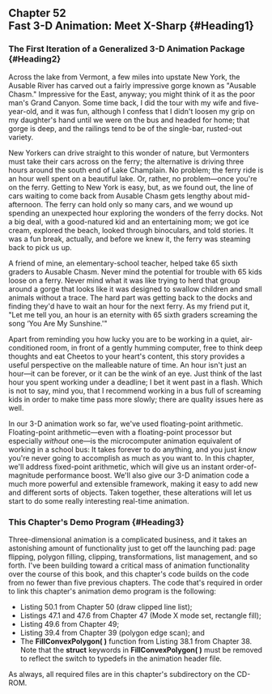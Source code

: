 Chapter 52\
 Fast 3-D Animation: Meet X-Sharp {#Heading1}
---------------------------------

### The First Iteration of a Generalized 3-D Animation Package {#Heading2}

Across the lake from Vermont, a few miles into upstate New York, the
Ausable River has carved out a fairly impressive gorge known as "Ausable
Chasm." Impressive for the East, anyway; you might think of it as the
poor man's Grand Canyon. Some time back, I did the tour with my wife and
five-year-old, and it was fun, although I confess that I didn't loosen
my grip on my daughter's hand until we were on the bus and headed for
home; that gorge is deep, and the railings tend to be of the single-bar,
rusted-out variety.

New Yorkers can drive straight to this wonder of nature, but Vermonters
must take their cars across on the ferry; the alternative is driving
three hours around the south end of Lake Champlain. No problem; the
ferry ride is an hour well spent on a beautiful lake. Or, rather, no
problem—once you're on the ferry. Getting to New York is easy, but, as
we found out, the line of cars waiting to come back from Ausable Chasm
gets lengthy about mid-afternoon. The ferry can hold only so many cars,
and we wound up spending an unexpected hour exploring the wonders of the
ferry docks. Not a big deal, with a good-natured kid and an entertaining
mom; we got ice cream, explored the beach, looked through binoculars,
and told stories. It was a fun break, actually, and before we knew it,
the ferry was steaming back to pick us up.

A friend of mine, an elementary-school teacher, helped take 65 sixth
graders to Ausable Chasm. Never mind the potential for trouble with 65
kids loose on a ferry. Never mind what it was like trying to herd that
group around a gorge that looks like it was designed to swallow children
and small animals without a trace. The hard part was getting back to the
docks and finding they'd have to wait an hour for the next ferry. As my
friend put it, "Let me tell you, an hour is an eternity with 65 sixth
graders screaming the song ‘You Are My Sunshine.'"

Apart from reminding you how lucky you are to be working in a quiet,
air-conditioned room, in front of a gently humming computer, free to
think deep thoughts and eat Cheetos to your heart's content, this story
provides a useful perspective on the malleable nature of time. An hour
isn't just an hour—it can be forever, or it can be the wink of an eye.
Just think of the last hour you spent working under a deadline; I bet it
went past in a flash. Which is not to say, mind you, that I recommend
working in a bus full of screaming kids in order to make time pass more
slowly; there are quality issues here as well.

In our 3-D animation work so far, we've used floating-point arithmetic.
Floating-point arithmetic—even with a floating-point processor but
especially *without* one—is the microcomputer animation equivalent of
working in a school bus: It takes forever to do anything, and you just
*know* you're never going to accomplish as much as you want to. In this
chapter, we'll address fixed-point arithmetic, which will give us an
instant order-of-magnitude performance boost. We'll also give our 3-D
animation code a much more powerful and extensible framework, making it
easy to add new and different sorts of objects. Taken together, these
alterations will let us start to do some really interesting real-time
animation.

### This Chapter's Demo Program {#Heading3}

Three-dimensional animation is a complicated business, and it takes an
astonishing amount of functionality just to get off the launching pad:
page flipping, polygon filling, clipping, transformations, list
management, and so forth. I've been building toward a critical mass of
animation functionality over the course of this book, and this chapter's
code builds on the code from no fewer than five previous chapters. The
code that's required in order to link this chapter's animation demo
program is the following:

-   Listing 50.1 from Chapter 50 (draw clipped line list);
-   Listings 47.1 and 47.6 from Chapter 47 (Mode X mode set, rectangle
    fill);
-   Listing 49.6 from Chapter 49;
-   Listing 39.4 from Chapter 39 (polygon edge scan); and
-   The **FillConvexPolygon( )** function from Listing 38.1 from Chapter
    38. Note that the **struct** keywords in **FillConvexPolygon( )**
    must be removed to reflect the switch to typedefs in the animation
    header file.

As always, all required files are in this chapter's subdirectory on the
CD-ROM.

